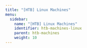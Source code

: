 ```yaml
---
title: "[HTB] Linux Machines"
menu:
  sidebar:
    name: "[HTB] Linux Machines"
    identifier: htb-machines-linux
    parent: htb-machines
    weight: 10
---
```

